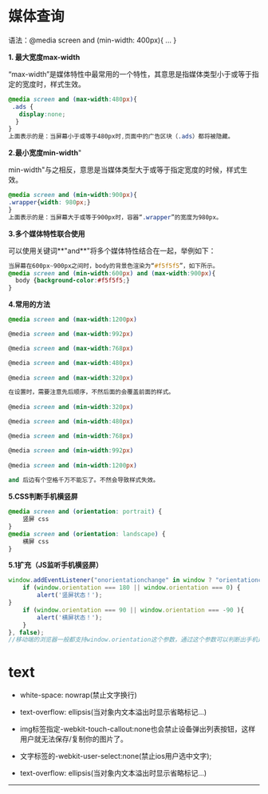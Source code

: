 # 媒体查询

语法：@media screen and (min-width: 400px){ ... }

**1. 最大宽度max-width**

“max-width”是媒体特性中最常用的一个特性，其意思是指媒体类型小于或等于指定的宽度时，样式生效。

```css
@media screen and (max-width:480px){
 .ads {
   display:none;
  }
}
上面表示的是：当屏幕小于或等于480px时,页面中的广告区块（.ads）都将被隐藏。
```

**2.最小宽度min-width**"

min-width"与之相反，意思是当媒体类型大于或等于指定宽度的时候，样式生效。

```CSS
@media screen and (min-width:900px){
.wrapper{width: 980px;}
}
上面表示的是：当屏幕大于或等于900px时，容器“.wrapper”的宽度为980px。
```

**3.多个媒体特性联合使用**

可以使用关键词**"and**"将多个媒体特性结合在一起，举例如下：

```css
当屏幕在600px~900px之间时，body的背景色渲染为“#f5f5f5”，如下所示。
@media screen and (min-width:600px) and (max-width:900px){
  body {background-color:#f5f5f5;}
}
```

**4.常用的方法**

```css
@media screen and (max-width:1200px)

@media screen and (max-width:992px)

@media screen and (max-width:768px)

@media screen and (max-width:480px)
  
@media screen and (max-width:320px)

在设置时，需要注意先后顺序，不然后面的会覆盖前面的样式。
  
@media screen and (min-width:320px)

@media screen and (min-width:480px)

@media screen and (min-width:768px)

@media screen and (min-width:992px)
  
@media screen and (min-width:1200px)
  
and 后边有个空格千万不能忘了。不然会导致样式失效。
```

**5.CSS判断手机横竖屏**

```CSS
@media screen and (orientation: portrait) {
    竖屏 css
}
@media screen and (orientation: landscape) {
    横屏 css
}
```

**5.1扩充（JS监听手机横竖屏）**

```javascript
window.addEventListener("onorientationchange" in window ? "orientationchange" : "resize", function() {
    if (window.orientation === 180 || window.orientation === 0) {
        alert('竖屏状态！');
}
    if (window.orientation === 90 || window.orientation === -90 ){
        alert('横屏状态！');
    } 
}, false);
//移动端的浏览器一般都支持window.orientation这个参数，通过这个参数可以判断出手机是处在横屏还是竖屏状态
```

# text

+ white-space: nowrap(禁止文字换行)

+ text-overflow: ellipsis(当对象内文本溢出时显示省略标记...)

+ img标签指定-webkit-touch-callout:none也会禁止设备弹出列表按钮，这样用户就无法保存/复制你的图片了。

+ 文字标签的-webkit-user-select:none(禁止ios用户选中文字);

+ text-overflow: ellipsis(当对象内文本溢出时显示省略标记...)

***

